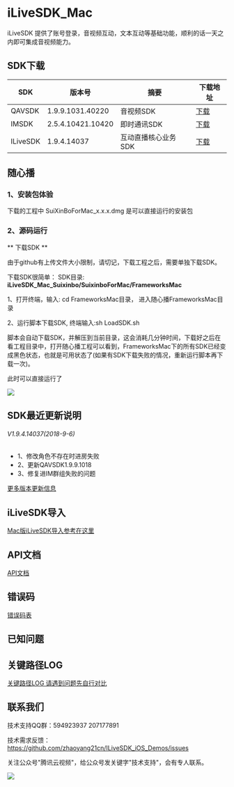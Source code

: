 # iLiveSDK_Mac
iLiveSDK 提供了账号登录，音视频互动，文本互动等基础功能，顺利的话一天之内即可集成音视频能力。

## <a name="#sdk_download">SDK下载</a>

|SDK|版本号|摘要|下载地址|
|--|--|--|--|
|<a name="#avsdk_download">QAVSDK</a>|1.9.9.1031.40220|音视频SDK|[下载](http://dldir1.qq.com/hudongzhibo/ILiveSDK/AVSDK_1.9.9.1031.40220.zip)
|IMSDK|2.5.4.10421.10420|即时通讯SDK|[下载](http://dldir1.qq.com/hudongzhibo/ILiveSDK/IMSDK_2.5.4.10421.10420.zip)
|ILiveSDK|1.9.4.14037|互动直播核心业务SDK|[下载](http://dldir1.qq.com/hudongzhibo/ILiveSDK/ILiveSDKMac_1.9.4.14037.zip)

## 随心播

### 1、安装包体验

下载的工程中 SuiXinBoForMac_x.x.x.dmg 是可以直接运行的安装包

### 2、源码运行

** 下载SDK **

由于github有上传文件大小限制，请切记，下载工程之后，需要单独下载SDK。

下载SDK很简单： 
SDK目录: **iLiveSDK_Mac_Suixinbo/SuixinboForMac/FrameworksMac** 

1、打开终端，输入: cd FrameworksMac目录， 进入随心播FrameworksMac目录 

2、运行脚本下载SDK, 终端输入:sh LoadSDK.sh 

脚本会自动下载SDK，并解压到当前目录，这会消耗几分钟时间，下载好之后在看工程目录中，打开随心播工程可以看到，FrameworksMac下的所有SDK已经变成黑色状态，也就是可用状态了(如果有SDK下载失败的情况，重新运行脚本再下载一次)。

此时可以直接运行了

![](http://mc.qcloudimg.com/static/img/20c7e51f679f2ee525cc382f6c294e7f/image.png)

## SDK最近更新说明
###### V1.9.4.14037(2018-9-6)
* 1、修改角色不存在时进房失败
* 2、更新QAVSDK1.9.9.1018
* 3、修复进IM群组失败的问题

[更多版本更新信息](https://github.com/zhaoyang21cn/iLiveSDK_Mac_Suixinbo/blob/master/doc/iLiveSDK_ChangeList.md)

## iLiveSDK导入

[Mac版iLiveSDK导入参考在这里](https://github.com/zhaoyang21cn/iLiveSDK_Mac_Suixinbo/blob/master/doc/iLiveSDK_Integrated.md)

## API文档
[API文档](https://zhaoyang21cn.github.io/iLiveSDK_Help/ios_help/)

## 错误码
[错误码表](https://github.com/zhaoyang21cn/ILiveSDK_Android_Demos/blob/master/doc/ILiveSDK/error.md)

## 已知问题

## 关键路径LOG
[关键路径LOG 请遇到问题先自行对比](https://github.com/zhaoyang21cn/suixinbo_doc/blob/master/doc2/log.md)

## 联系我们
技术支持QQ群：594923937 207177891

技术需求反馈：https://github.com/zhaoyang21cn/ILiveSDK_iOS_Demos/issues 

关注公众号"腾讯云视频"，给公众号发关键字"技术支持"，会有专人联系。

![](https://main.qcloudimg.com/raw/769293c3dbc0df8fbfb7d6a7cc904692.jpg)
